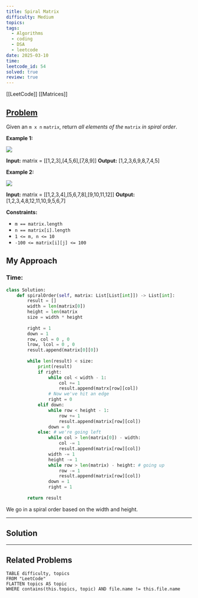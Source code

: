 ```yaml
---
title: Spiral Matrix
difficulty: Medium
topics: 
tags:
  - Algorithms
  - coding
  - DSA
  - leetcode
date: 2025-03-10
time: 
leetcode_id: 54
solved: true
review: true
---
```

[[LeetCode]]
[[Matrices]]
## [Problem](https://leetcode.com/problems/spiral-matrix/description/)
Given an `m x n` `matrix`, return _all elements of the_ `matrix` _in spiral order_.

**Example 1:**

![](https://assets.leetcode.com/uploads/2020/11/13/spiral1.jpg)

**Input:** matrix = [[1,2,3],[4,5,6],[7,8,9]]
**Output:** [1,2,3,6,9,8,7,4,5]

**Example 2:**

![](https://assets.leetcode.com/uploads/2020/11/13/spiral.jpg)

**Input:** matrix = [[1,2,3,4],[5,6,7,8],[9,10,11,12]]
**Output:** [1,2,3,4,8,12,11,10,9,5,6,7]

**Constraints:**

- `m == matrix.length`
- `n == matrix[i].length`
- `1 <= m, n <= 10`
- `-100 <= matrix[i][j] <= 100`


## My Approach
### Time: 
```python
class Solution:
    def spiralOrder(self, matrix: List[List[int]]) -> List[int]:
        result = []
        width = len(matrix[0])
        height = len(matrix
        size = width * height
  
        right = 1
        down = 1
        row, col = 0 , 0
        lrow, lcol = 0 , 0
        result.append(matrix[0][0])
  
        while len(result) < size:
            print(result)
            if right:
                while col < width - 1:
                    col += 1
                    result.append(matrx[row][col])
                # Now we've hit an edge
                right = 0
            elif down:
                while row < height - 1:
                    row += 1
                    result.append(matrix[row][col])
                down = 0
            else: # we're going left
                while col > len(matrix[0]) - width:
                    col -= 1
                    result.append(matrix[row][col])
                width -= 1
                height -= 1
                while row > len(matrix) - height: # going up
                    row -= 1
                    result.append(matrix[row][col])
                down = 1
                right = 1
  
        return result
```

We go in a spiral order based on the width and height.


---
## Solution




---
## Related Problems
```dataview
TABLE difficulty, topics
FROM "LeetCode"
FLATTEN topics AS topic
WHERE contains(this.topics, topic) AND file.name != this.file.name
```